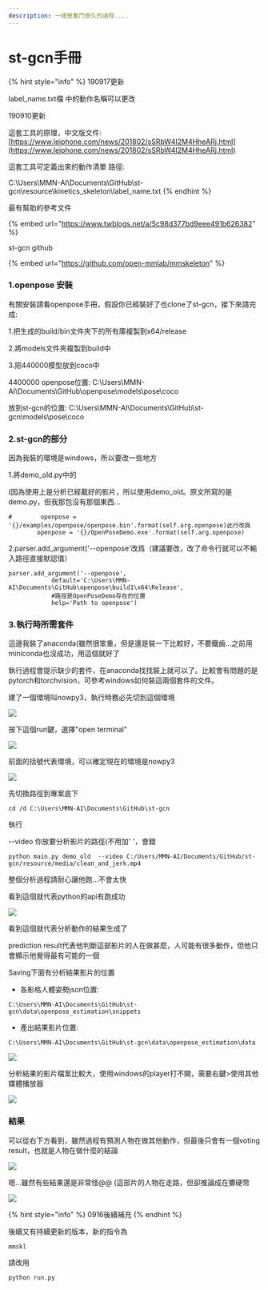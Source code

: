 ```yaml
---
description: 一樣是奮鬥很久的過程....
---
```


# st-gcn手冊

{% hint style="info" %}
190917更新

label\_name.txt檔 中的動作名稱可以更改

190910更新

這套工具的原理，中文版文件: [https://www.leiphone.com/news/201802/sSRbW4I2M4HheARj.html](https://www.leiphone.com/news/201802/sSRbW4I2M4HheARj.html)

這套工具可定義出來的動作清單 路徑:

C:\Users\MMN-AI\Documents\GitHub\st-gcn\resource\kinetics\_skeleton\label\_name.txt
{% endhint %}



最有幫助的參考文件

{% embed url="https://www.twblogs.net/a/5c98d377bd9eee491b626382" %}

st-gcn github

{% embed url="https://github.com/open-mmlab/mmskeleton" %}

### 1.openpose 安裝

有關安裝請看openpose手冊，假設你已經裝好了也clone了st-gcn，接下來請完成:

1.把生成的build/bin文件夾下的所有庫複製到x64/release

2.將models文件夾複製到build中

3.把440000模型放到coco中

4400000 openpose位置: C:\Users\MMN-AI\Documents\GitHub\openpose\models\pose\coco

放到st-gcn的位置: C:\Users\MMN-AI\Documents\GitHub\st-gcn\models\pose\coco

### 2.st-gcn的部分

因為我裝的環境是windows，所以要改一些地方

1.將demo\_old.py中的

\(因為使用上是分析已經載好的影片，所以使用demo\_old。原文所寫的是demo.py，但我那包沒有那個東西...

```text
#        openpose = '{}/examples/openpose/openpose.bin'.format(self.arg.openpose)此行改爲
        openpose = '{}/OpenPoseDemo.exe'.format(self.arg.openpose)
```

2.parser.add\_argument\('--openpose'改爲（建議要改，改了命令行就可以不輸入路徑直接默認值）

```text
parser.add_argument('--openpose',
            default='C:\Users\MMN-AI\Documents\GitHub\openpose\build1\x64\Release',
 ​           #路徑是OpenPoseDemo存在的位置
            help='Path to openpose')
```

### 3.執行時所需套件

這邊我裝了anaconda\(雖然很笨重，但是還是裝一下比較好，不要鐵齒...之前用miniconda也沒成功，用這個就好了

執行過程會提示缺少的套件，在anaconda找找裝上就可以了。比較會有問題的是pytorch和torchvision，可參考windows如何裝這兩個套件的文件。

建了一個環境叫nowpy3，執行時務必先切到這個環境



![](.gitbook/assets/image%20%2819%29.png)

按下這個run鍵，選擇"open terminal"

![](.gitbook/assets/image%20%2825%29.png)

前面的括號代表環境，可以確定現在的環境是nowpy3

![](.gitbook/assets/image%20%287%29.png)

先切換路徑到專案底下

```text
cd /d C:\Users\MMN-AI\Documents\GitHub\st-gcn
```

執行

--video 你放要分析影片的路徑\(不用加' '，會錯

```text
python main.py demo_old  --video C:/Users/MMN-AI/Documents/GitHub/st-gcn/resource/media/clean_and_jerk.mp4
```

整個分析過程請耐心讓他跑...不會太快

看到這個就代表python的api有跑成功

![](.gitbook/assets/image%20%284%29.png)

看到這個就代表分析動作的結果生成了

prediction result代表他判斷這部影片的人在做甚麼，人可能有很多動作，但他只會顯示他覺得最有可能的一個

Saving下面有分析結果影片的位置

* 各影格人體姿勢json位置:

```text
C:\Users\MMN-AI\Documents\GitHub\st-gcn\data\openpose_estimation\snippets
```

* 產出結果影片位置:

```text
C:\Users\MMN-AI\Documents\GitHub\st-gcn\data\openpose_estimation\data
```

![](.gitbook/assets/image%20%288%29.png)

分析結果的影片檔案比較大，使用windows的player打不開，需要右鍵&gt;使用其他媒體播放器

![](.gitbook/assets/image%20%2823%29.png)

### 結果

可以從右下方看到，雖然過程有預測人物在做其他動作，但最後只會有一個voting result，也就是人物在做什麼的結論

![](.gitbook/assets/image%20%2815%29.png)

嗯...雖然有些結果還是非常怪@@ \(這部片的人物在走路，但卻推論成在擲硬幣

![](.gitbook/assets/image%20%2821%29.png)

{% hint style="info" %}
0916後續補充
{% endhint %}

後續又有持續更新的版本，新的指令為

```text
mmskl
```

請改用

```text
python run.py
```




